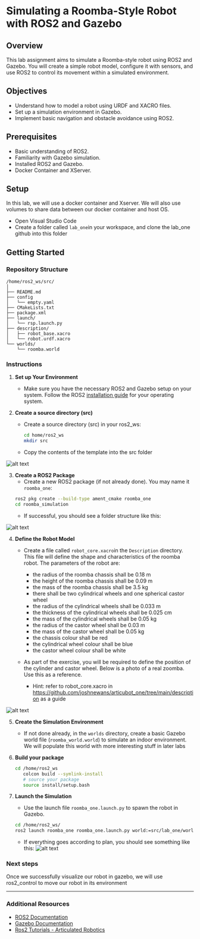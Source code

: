 # Simulating a Roomba-Style Robot with ROS2 and Gazebo

## Overview

This lab assignment aims to simulate a Roomba-style robot using ROS2 and Gazebo. You will create a simple robot model, configure it with sensors, and use ROS2 to control its movement within a simulated environment.

## Objectives

- Understand how to model a robot using URDF and XACRO files.
- Set up a simulation environment in Gazebo.
- Implement basic navigation and obstacle avoidance using ROS2.

## Prerequisites

- Basic understanding of ROS2.
- Familiarity with Gazebo simulation.
- Installed ROS2 and Gazebo.
- Docker Container and XServer.

## Setup
In this lab, we will use a docker container and Xserver. We will also use volumes to share data between our docker container and host OS.
- Open Visual Studio Code
- Create a folder called `lab_one`in your workspace, and clone the lab_one github into this folder


## Getting Started

### Repository Structure

```
/home/ros2_ws/src/
│
├── README.md
├── config
│   └── empty.yaml
├── CMakeLists.txt
├── package.xml
├── launch/
│   └── rsp.launch.py
├── description/
│   ├── robot_base.xacro
│   └── robot.urdf.xacro
└── worlds/
    └── roomba.world
```

### Instructions

1. **Set up Your Environment**

   - Make sure you have the necessary ROS2 and Gazebo setup on your system. Follow the ROS2 [installation guide](https://docs.ros.org/en/rolling/Installation.html) for your operating system.

2. **Create a source directory (src)**

   - Create a source directory (src) in your ros2_ws:

     ```bash
     cd home/ros2_ws
     mkdir src
     ```
    - Copy the contents of the template into the src folder
    
![alt text](image.png)

3. **Create a ROS2 Package**   
    - Create a new ROS2 package (if not already done). You may name it `roomba_one`:  
     ```bash
     ros2 pkg create --build-type ament_cmake roomba_one
     cd roomba_simulation
     ```
    - If successful, you should see a folder structure like this:

![alt text](image-1.png)

4. **Define the Robot Model**

   - Create a file called `robot_core.xacro`in the `Description` directory. This file will define the shape and characteristics of the roomba robot. The parameters of the robot are:
        - the radius of the roomba chassis shall be 0.18 m 
        - the height of the roomba chassis shall be 0.09 m
        - the mass of the roomba chassis shall be 3.5 kg 
        - there shall be two cylindrical wheels and one spherical castor wheel
        - the radius of the cylindrical wheels shall be 0.033 m
        - the thickness of the cylindrical wheels shall be 0.025 cm
        - the mass of the cylindrical wheels shall be 0.05 kg
        - the radius of the castor wheel shall be 0.03 m
        - the mass of the castor wheel shall be 0.05 kg
        - the chassis colour shall be red
        - the cylindrical wheel colour shall be blue
        - the castor wheel colour shall be white

    - As part of the exercise, you will be required to define the position of the cylinder and castor wheel. Below is a photo of a real zoomba. Use this as a reference.
        - Hint: refer to robot_core.xacro in https://github.com/joshnewans/articubot_one/tree/main/description as a guide

![alt text](image-2.png)

5. **Create the Simulation Environment**

   - If not done already, in the `worlds` directory, create a basic Gazebo world file (`roomba_world.world`) to simulate an indoor environment. We will populate this world with more interesting stuff in later labs

6. **Build your package**
    ``` bash
    cd /home/ros2_ws
       colcon build --symlink-install
       # source your package
       source install/setup.bash
    ``` 

7. **Launch the Simulation**

   - Use the launch file `roomba_one.launch.py` to spawn the robot in Gazebo.

   ```bash
   cd /home/ros2_ws/
   ros2 launch roomba_one roomba_one.launch.py world:=src/lab_one/worlds/roomba_world.world
   ```
   - If everything goes according to plan, you should see something like this:
   ![alt text](image-3.png)

### Next steps
Once we successfully visualize our robot in gazebo, we will use ros2_control to move our robot in its environment

---

### Additional Resources

- [ROS2 Documentation](https://docs.ros.org/en/rolling/Releases.html)
- [Gazebo Documentation](http://gazebosim.org/tutorials)
- [Ros2 Tutorials - Articulated Robotics](https://articulatedrobotics.xyz/tutorials/)

